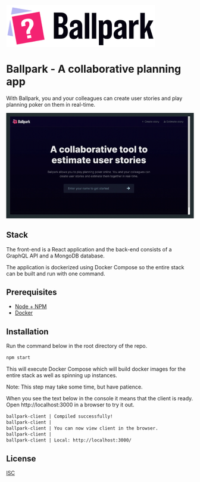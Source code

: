 <img src="ballpark.svg" width="400">

# Ballpark - A collaborative planning app

With Ballpark, you and your colleagues can create user stories and play planning poker on them in real-time.

![Screenshots](ballpark-screenshots.gif)

## Stack

The front-end is a React application and the back-end consists of a GraphQL API and a MongoDB database.

The application is dockerized using Docker Compose so the entire stack can be built and run with one command.

## Prerequisites

- [Node + NPM](https://nodejs.org)
- [Docker](https://www.docker.com)

## Installation

Run the command below in the root directory of the repo.

```bash
npm start
```

This will execute Docker Compose which will build docker images for the entire stack as well as spinning up instances.

Note: This step may take some time, but have patience.

When you see the text below in the console it means that the client is ready. Open http://localhost:3000 in a browser to try it out.

```url
ballpark-client | Compiled successfully!
ballpark-client |
ballpark-client | You can now view client in the browser.
ballpark-client |
ballpark-client | Local: http://localhost:3000/
```

## License

[ISC](https://choosealicense.com/licenses/isc/)
